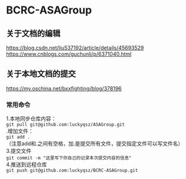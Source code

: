 # BCRC-ASAGroup  
## 关于文档的编辑   
https://blog.csdn.net/liu537192/article/details/45693529<br>
https://www.cnblogs.com/guchunli/p/6371040.html<br>
## 关于本地文档的提交      
https://my.oschina.net/bxxfighting/blog/378196<br>
### 常用命令  
1.本地同步仓库内容：<br>
`git pull git@github.com:luckyqsz/ASAGroup.git`<br>
.增加文件：<br>
`git add .`<br>
（注意add和.之间有空格，加.是提交所有文件，提交指定文件可以写文件名）<br>
3.提交文件<br>
`git commit -m "这里写下你自己的记录本次提交内容的信息"`<br>
4.推送到远程仓库<br>
`git push git@github.com:luckyqsz/BCRC-ASAGroup.git`<br>
